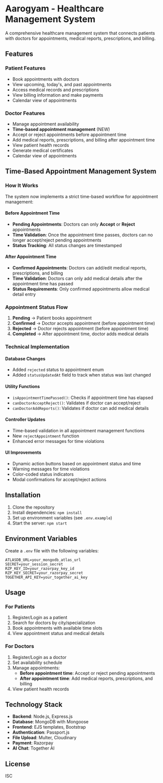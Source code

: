 # Aarogyam - Healthcare Management System

A comprehensive healthcare management system that connects patients with doctors for appointments, medical reports, prescriptions, and billing.

## Features

### Patient Features
- Book appointments with doctors
- View upcoming, today's, and past appointments
- Access medical records and prescriptions
- View billing information and make payments
- Calendar view of appointments

### Doctor Features
- Manage appointment availability
- **Time-based appointment management** (NEW)
- Accept or reject appointments before appointment time
- Add medical reports, prescriptions, and billing after appointment time
- View patient health records
- Generate medical certificates
- Calendar view of appointments

## Time-Based Appointment Management System

### How It Works

The system now implements a strict time-based workflow for appointment management:

#### Before Appointment Time
- **Pending Appointments**: Doctors can only **Accept** or **Reject** appointments
- **Time Validation**: Once the appointment time passes, doctors can no longer accept/reject pending appointments
- **Status Tracking**: All status changes are timestamped

#### After Appointment Time
- **Confirmed Appointments**: Doctors can add/edit medical reports, prescriptions, and billing
- **Time Validation**: Doctors can only add medical details after the appointment time has passed
- **Status Requirements**: Only confirmed appointments allow medical detail entry

### Appointment Status Flow

1. **Pending** → Patient books appointment
2. **Confirmed** → Doctor accepts appointment (before appointment time)
3. **Rejected** → Doctor rejects appointment (before appointment time)
4. **Completed** → After appointment time, doctor adds medical details

### Technical Implementation

#### Database Changes
- Added `rejected` status to appointment enum
- Added `statusUpdatedAt` field to track when status was last changed

#### Utility Functions
- `isAppointmentTimePassed()`: Checks if appointment time has elapsed
- `canDoctorAcceptReject()`: Validates if doctor can accept/reject
- `canDoctorAddReports()`: Validates if doctor can add medical details

#### Controller Updates
- Time-based validation in all appointment management functions
- New `rejectAppointment` function
- Enhanced error messages for time violations

#### UI Improvements
- Dynamic action buttons based on appointment status and time
- Warning messages for time violations
- Color-coded status indicators
- Modal confirmations for accept/reject actions

## Installation

1. Clone the repository
2. Install dependencies: `npm install`
3. Set up environment variables (see `.env.example`)
4. Start the server: `npm start`

## Environment Variables

Create a `.env` file with the following variables:
```
ATLASDB_URL=your_mongodb_atlas_url
SECRET=your_session_secret
RZP_KEY_ID=your_razorpay_key_id
RZP_KEY_SECRET=your_razorpay_secret
TOGETHER_API_KEY=your_together_ai_key
```

## Usage

### For Patients
1. Register/Login as a patient
2. Search for doctors by city/specialization
3. Book appointments with available time slots
4. View appointment status and medical details

### For Doctors
1. Register/Login as a doctor
2. Set availability schedule
3. Manage appointments:
   - **Before appointment time**: Accept or reject pending appointments
   - **After appointment time**: Add medical reports, prescriptions, and billing
4. View patient health records

## Technology Stack

- **Backend**: Node.js, Express.js
- **Database**: MongoDB with Mongoose
- **Frontend**: EJS templates, Bootstrap
- **Authentication**: Passport.js
- **File Upload**: Multer, Cloudinary
- **Payment**: Razorpay
- **AI Chat**: Together AI

## License

ISC 
